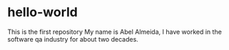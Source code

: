 # hello-world
This is the first repository
My name is Abel Almeida, I have worked in the software qa industry for about two decades.
